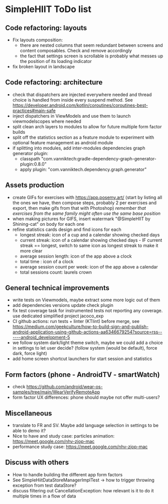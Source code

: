 # SimpleHIIT ToDo list

## Code refactoring: layouts
* Fix layouts composition:
  * there are nested columns that seem redundant between screens and content composables. Check and remove accordingly
  * the fact that settings screen is scrollable is probably what messes up the position of its loading indicator
* fix broken layout in landscape

## Code refactoring: architecture
* check that dispatchers are injected everywhere needed and thread choice is handled from inside every suspend method. See https://developer.android.com/kotlin/coroutines/coroutines-best-practices#main-safe
* inject dispatchers in ViewModels and use them to launch viewmodelscopes where needed
* split clean arch layers to modules to allow for future multiple form factor builds
* split off the statistics section as a feature module to experiment with optional feature management as android module
* if splitting into modules, add inter-modules dependencies graph generator plugin:
  * classpath "com.vanniktech:gradle-dependency-graph-generator-plugin:0.8.0"
  * apply plugin: "com.vanniktech.dependency.graph.generator"

## Assets production
* create GIFs for exercises with https://app.posemy.art/ (start by listing all the ones we have, then compose steps, probably 2 per exercises and export, then make gifs from that with Photoshop) _remember that exercises from the same family might often use the same base position_
* when making pictures for GIFS, insert watermark "@SimpleHIIT by Shining-cat" on body for each one
* refine statistics cards design and find icons for each
  * longest streak: icon of a cup and a calendar showing checked days
  * current streak: icon of a calendar showing checked days - IF current streak == longest, switch to same icon as longest streak to make it more clear
  * average session length: icon of the app above a clock
  * total time : icon of a clock
  * average session count per week: icon of the app above a calendar
  * total sessions count: laurels crown

## General technical improvements
* write tests on Viewmodels, maybe extract some more logic out of them
* add dependencies versions update check plugin
* fix test coverage task for instrumented tests not reporting any coverage. use dedicated simplified project jacoco_exp
* CI github actions: run tests + linter (KTlint) before merge, see https://medium.com/geekculture/how-to-build-sign-and-publish-android-application-using-github-actions-aa6346679254?source=rss------android_development-5
* we follow system dark/light theme switch, maybe we could add a choice in settings to let user decide? (follow system (would be default), force dark, force light)
* add home screen shortcut launchers for start session and statistics

## Form factors (phone - AndroidTV - smartWatch)
* check https://github.com/android/wear-os-samples/tree/main/WearVerifyRemoteApp
* form factor UX differences: phone should maybe not offer multi-users?

## Miscellaneous
* translate to FR and SV. Maybe add language selection in settings to be able to demo it?
* Nice to have and study case: particles animation: https://meet.google.com/nhv-zjop-mac
* performance study case: https://meet.google.com/nhv-zjop-mac

## Discuss with others
* How to handle building the different app form factors
* See SimpleHiitDataStoreManagerImplTest -> how to trigger throwing exception from test dataStore?
* discuss filtering out CancellationException: how relevant is it to do it multiple times in a flow of data


